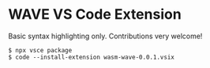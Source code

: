 # WAVE VS Code Extension

Basic syntax highlighting only. Contributions very welcome!

```console
$ npx vsce package
$ code --install-extension wasm-wave-0.0.1.vsix
```
